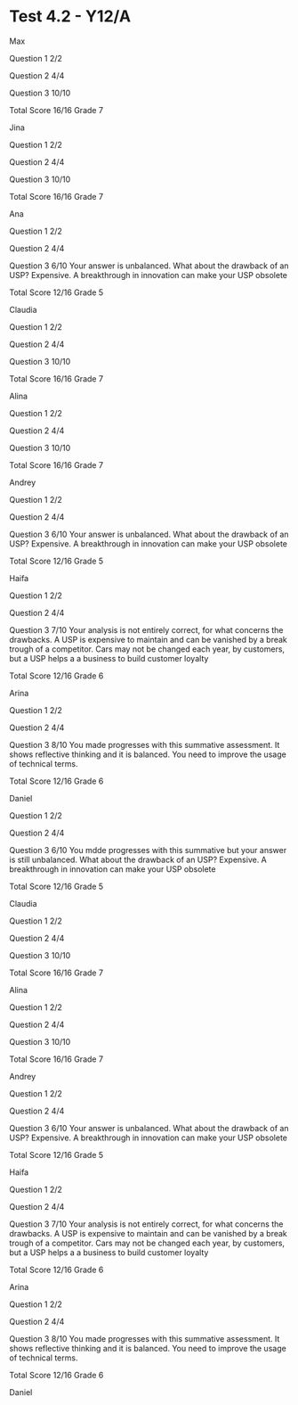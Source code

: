 # Test 4.2 - Y12/A

Max

Question 1	2/2

Question 2	4/4

Question 3	10/10

Total Score 16/16 Grade 7

Jina

Question 1	2/2

Question 2	4/4

Question 3	10/10

Total Score 16/16 Grade 7

Ana

Question 1	2/2

Question 2	4/4

Question 3	6/10
		Your answer is unbalanced. What about the drawback of an USP?
		Expensive. A breakthrough in innovation can make your USP obsolete

Total Score 12/16 Grade 5

Claudia

Question 1	2/2

Question 2	4/4

Question 3	10/10

Total Score 16/16 Grade 7

Alina

Question 1	2/2

Question 2	4/4

Question 3	10/10

Total Score 16/16 Grade 7

Andrey

Question 1	2/2

Question 2	4/4

Question 3	6/10
		Your answer is unbalanced. What about the drawback of an USP?
		Expensive. A breakthrough in innovation can make your USP obsolete

Total Score 12/16 Grade 5

Haifa

Question 1	2/2

Question 2	4/4

Question 3	7/10
		Your analysis is not entirely correct, for what concerns the drawbacks.
		A USP is expensive to maintain and can be vanished by a break trough of
		a competitor. 
		Cars may not be changed each year, by customers,  but a USP helps a
		a business to build customer loyalty

Total Score 12/16 Grade 6

Arina

Question 1	2/2

Question 2	4/4

Question 3	8/10
		You made progresses with this summative assessment. It shows reflective
		thinking and it is balanced. You need to improve the usage of technical
		terms.

Total Score 12/16 Grade 6

Daniel

Question 1	2/2

Question 2	4/4

Question 3	6/10
		You mdde progresses with this summative but your answer is still
		unbalanced. What about the drawback of an USP?
		Expensive. A breakthrough in innovation can make your USP obsolete

Total Score 12/16 Grade 5

Claudia

Question 1	2/2

Question 2	4/4

Question 3	10/10

Total Score 16/16 Grade 7

Alina

Question 1	2/2

Question 2	4/4

Question 3	10/10

Total Score 16/16 Grade 7

Andrey

Question 1	2/2

Question 2	4/4

Question 3	6/10
		Your answer is unbalanced. What about the drawback of an USP?
		Expensive. A breakthrough in innovation can make your USP obsolete

Total Score 12/16 Grade 5

Haifa

Question 1	2/2

Question 2	4/4

Question 3	7/10
		Your analysis is not entirely correct, for what concerns the drawbacks.
		A USP is expensive to maintain and can be vanished by a break trough of
		a competitor. 
		Cars may not be changed each year, by customers,  but a USP helps a
		a business to build customer loyalty

Total Score 12/16 Grade 6

Arina

Question 1	2/2

Question 2	4/4

Question 3	8/10
		You made progresses with this summative assessment. It shows reflective
		thinking and it is balanced. You need to improve the usage of technical
		terms.

Total Score 12/16 Grade 6

Daniel



